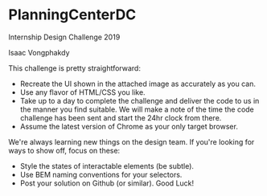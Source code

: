 # PlanningCenterDC
Internship Design Challenge 2019

Isaac Vongphakdy

This challenge is pretty straightforward:
  - Recreate the UI shown in the attached image as accurately as you
can.
  - Use any flavor of HTML/CSS you like.
  - Take up to a day to complete the challenge and deliver the code to us in the manner you find suitable. We will make a note of the time the code challenge has been sent and start the 24hr clock from there. 
  - Assume the latest version of Chrome as your only target browser.

We're always learning new things on the design team. If you're looking
for ways to show off, focus on these:
  - Style the states of interactable elements (be subtle).
  - Use BEM naming conventions for your selectors.
  - Post your solution on Github (or similar). Good Luck!
